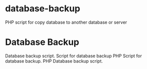 # database-backup
PHP script for copy database to another database or server

# Database Backup
Database backup script.
Script for database backup
PHP Script for database backup.
PHP Database backup script.
